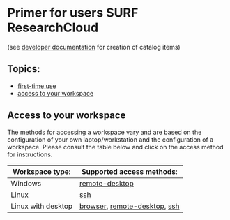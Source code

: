 # Primer for users SURF ResearchCloud
(see [developer documentation](index.md) for creation of catalog items)   

## Topics:
- [first-time use](primer/first-time-use.md)
- [access to your workspace](#Access)

## Access to your workspace
The methods for accessing a workspace vary and are based on 
the configuration of your own laptop/workstation and the
configuration of a workspace. Please consult the table below
and click on the access method for instructions.

| Workspace type:     | Supported access methods: |
| ------------------- | --------------- |
| Windows             | [remote-desktop](primer/access-rdp.md)  |
| Linux               | [ssh](primer/access-ssh.md)             |
| Linux with desktop  | [browser](primer/access-browser.md), [remote-desktop](primer/access-rdp.md), [ssh](primer/access-ssh.md) |




